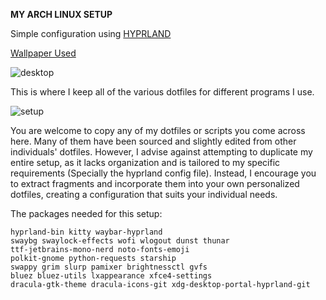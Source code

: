 **MY ARCH LINUX SETUP**


Simple configuration using [HYPRLAND](https://hyprland.org/)

[Wallpaper Used](https://wallhaven.cc/w/weqmkp)

![desktop](https://github.com/husseinhareb/dotfiles/assets/88323940/9a257fda-e5e2-4106-81c0-ec2b3ce3ae78)


This is where I keep all of the various dotfiles for different programs I use.


![setup](https://github.com/husseinhareb/dotfiles/assets/88323940/811a3797-5b94-405b-9d8c-874a81a2584f)

You are welcome to copy any of my  dotfiles or scripts you come across here. Many of them have been sourced and slightly edited from other individuals' dotfiles. However, I advise against attempting to duplicate my entire setup, as it lacks organization and is tailored to my specific requirements (Specially the hyprland config file). Instead, I encourage you to extract fragments and incorporate them into your own personalized dotfiles, creating a configuration that suits your individual needs.

The packages needed for this setup: 

    hyprland-bin kitty waybar-hyprland 
    swaybg swaylock-effects wofi wlogout dunst thunar 
    ttf-jetbrains-mono-nerd noto-fonts-emoji
    polkit-gnome python-requests starship 
    swappy grim slurp pamixer brightnessctl gvfs
    bluez bluez-utils lxappearance xfce4-settings 
    dracula-gtk-theme dracula-icons-git xdg-desktop-portal-hyprland-git
    
